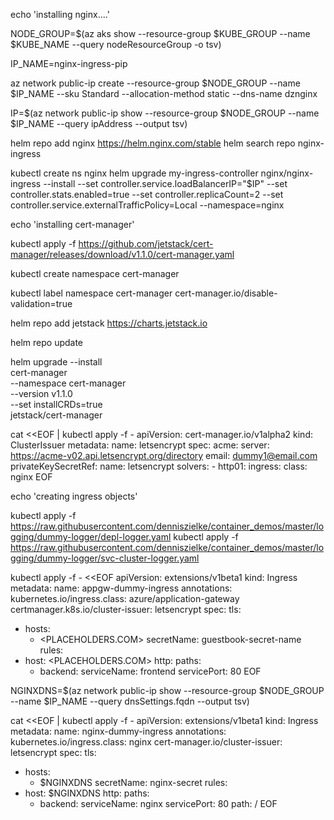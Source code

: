 


echo 'installing nginx....'


NODE_GROUP=$(az aks show --resource-group $KUBE_GROUP --name $KUBE_NAME --query nodeResourceGroup -o tsv)

IP_NAME=nginx-ingress-pip

az network public-ip create --resource-group $NODE_GROUP --name $IP_NAME --sku Standard --allocation-method static --dns-name dznginx

IP=$(az network public-ip show --resource-group $NODE_GROUP --name $IP_NAME --query ipAddress --output tsv)

helm repo add nginx https://helm.nginx.com/stable
helm search repo nginx-ingress


kubectl create ns nginx
helm upgrade my-ingress-controller nginx/nginx-ingress --install --set controller.service.loadBalancerIP="$IP" --set controller.stats.enabled=true --set controller.replicaCount=2 --set controller.service.externalTrafficPolicy=Local --namespace=nginx


echo 'installing cert-manager'

kubectl apply -f https://github.com/jetstack/cert-manager/releases/download/v1.1.0/cert-manager.yaml

kubectl create namespace cert-manager

kubectl label namespace cert-manager cert-manager.io/disable-validation=true

helm repo add jetstack https://charts.jetstack.io

helm repo update

helm upgrade --install \
  cert-manager \
  --namespace cert-manager \
  --version v1.1.0 \
  --set installCRDs=true \
  jetstack/cert-manager

cat <<EOF | kubectl apply -f -
apiVersion: cert-manager.io/v1alpha2
kind: ClusterIssuer
metadata:
  name: letsencrypt
spec:
  acme:
    server: https://acme-v02.api.letsencrypt.org/directory
    email: dummy1@email.com
    privateKeySecretRef:
      name: letsencrypt
    solvers:
    - http01:
        ingress:
          class: nginx
EOF

echo 'creating ingress objects'

kubectl apply -f https://raw.githubusercontent.com/denniszielke/container_demos/master/logging/dummy-logger/depl-logger.yaml
kubectl apply -f https://raw.githubusercontent.com/denniszielke/container_demos/master/logging/dummy-logger/svc-cluster-logger.yaml

kubectl apply -f - <<EOF
apiVersion: extensions/v1beta1
kind: Ingress
metadata:
name: appgw-dummy-ingress
annotations:
    kubernetes.io/ingress.class: azure/application-gateway
    certmanager.k8s.io/cluster-issuer: letsencrypt
spec:
tls:
- hosts:
    - <PLACEHOLDERS.COM>
    secretName: guestbook-secret-name
rules:
- host: <PLACEHOLDERS.COM>
    http:
    paths:
    - backend:
        serviceName: frontend
        servicePort: 80
EOF

NGINXDNS=$(az network public-ip show --resource-group $NODE_GROUP --name $IP_NAME --query dnsSettings.fqdn --output tsv)

cat <<EOF | kubectl apply -f -
apiVersion: extensions/v1beta1
kind: Ingress
metadata:
  name: nginx-dummy-ingress
  annotations:
    kubernetes.io/ingress.class: nginx
    cert-manager.io/cluster-issuer: letsencrypt
spec:
  tls:
  - hosts:
    - $NGINXDNS
    secretName: nginx-secret
  rules:
  - host: $NGINXDNS
    http:
      paths:
      - backend:
          serviceName: nginx
          servicePort: 80
        path: /
EOF